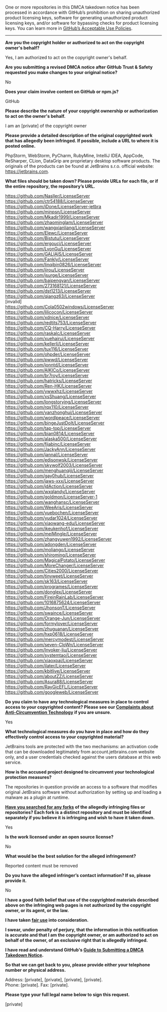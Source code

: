 One or more repositories in this DMCA takedown notice has been processed in accordance with GitHub’s prohibition on sharing unauthorized product licensing keys, software for generating unauthorized product licensing keys, and/or software for bypassing checks for product licensing keys.
You can learn more in [GitHub’s Acceptable Use Policies](https://docs.github.com/en/github/site-policy/github-acceptable-use-policies).

---

**Are you the copyright holder or authorized to act on the copyright owner's behalf?**

Yes, I am authorized to act on the copyright owner's behalf.

**Are you submitting a revised DMCA notice after GitHub Trust & Safety requested you make changes to your original notice?**

No

**Does your claim involve content on GitHub or npm.js?**

GitHub

**Please describe the nature of your copyright ownership or authorization to act on the owner's behalf.**

I am an [private] of the copyright owner

**Please provide a detailed description of the original copyrighted work that has allegedly been infringed. If possible, include a URL to where it is posted online.**

PhpStorm, WebStorm, PyCharm, RubyMine, IntelliJ IDEA, AppCode, ReSharper, CLion, DataGrip are proprietary desktop software products. The originals of the products can be found at JetBrains s.r.o. official website: https://jetbrains.com.

**What files should be taken down? Please provide URLs for each file, or if the entire repository, the repository’s URL.**

https://github.com/Nasller/LicenseServer  
https://github.com/ctr54188/LicenseServer  
https://github.com/iDone/LicenseServer-jetbra  
https://github.com/minpsn/LicenseServer  
https://github.com/Mkadir1999/LicenseServer  
https://github.com/zhaominglam/LicenseServer  
https://github.com/wangxianliang/LicenseServer  
https://github.com/Elewc/LicenseServer  
https://github.com/Bistutu/LicenseServer  
https://github.com/ergoucj/LicenseServer  
https://github.com/LyonGu/LicenseServer  
https://github.com/GALIAIS/LicenseServer  
https://github.com/Fankly/LicenseServer  
https://github.com/linqibin0826/LicenseServer  
https://github.com/ijrou/LicenseServer  
https://github.com/jsurge/LicenseServer  
https://github.com/baipengyan/LicenseServer  
https://github.com/273168121/LicenseServer  
https://github.com/dst1213/LicenseServer  
https://github.com/qiangz63/LicenseServer  
[invalid]  
https://github.com/Cola0502windows/LicenseServer  
https://github.com/lilicocon/LicenseServer  
https://github.com/xdnice/LicenseServer  
https://github.com/redtits753/LicenseServer  
https://github.com/CQ-Harry/LicenseServer  
https://github.com/raskalc/LicenseServer  
https://github.com/xuehairui/LicenseServer  
https://github.com/kellerli/LicenseServer  
https://github.com/tux116/LicenseServer  
https://github.com/ohpder/LicenseServer  
https://github.com/pwwd/LicenseServer  
https://github.com/jonntd/LicenseServer  
https://github.com/AIKICo/LicenseServer  
https://github.com/br7roy/LicenseServer  
https://github.com/hatricks/LicenseServer  
https://github.com/Ren-HK/LicenseServer  
https://github.com/ywwxhz/LicenseServer  
https://github.com/xsShuang/LicenseServer  
https://github.com/longstorying/LicenseServer  
https://github.com/rqx110/LicenseServer  
https://github.com/yanzhonghui/LicenseServer  
https://github.com/wordlpeace/LicenseServer  
https://github.com/bingeJustDoIt/LicenseServer  
https://github.com/tap-top/LicenseServer  
https://github.com/bian0814/LicenseServer  
https://github.com/alaska500/LicenseServer  
https://github.com/fjiabinc/LicenseServer  
https://github.com/JackyAnn/LicenseServer  
https://github.com/jannal/LicenseServer  
https://github.com/edisonwsk/LicenseServer  
https://github.com/skywolf2003/LicenseServer  
https://github.com/menghuanqiji/LicenseServer  
https://github.com/gay0hub/LicenseServer  
https://github.com/jaws-xxx/LicenseServer  
https://github.com/jdAction/LicenseServer  
https://github.com/wxqlandy/LicenseServer  
https://github.com/goldmon/LicenseServer-1  
https://github.com/wanghansc/LicenseServer  
https://github.com/WeeAris/LicenseServer  
https://github.com/yuebochen/LicenseServer  
https://github.com/yudar1024/LicenseServer  
https://github.com/xiaowang-edu/LicenseServer  
https://github.com/ikeukenhof/LicenseServer  
https://github.com/meiMingle/LicenseServer  
https://github.com/zhangyuwen1992/LicenseServer  
https://github.com/adongden/LicenseServer  
https://github.com/moliango/LicenseServer  
https://github.com/shiroming/LicenseServer  
https://github.com/MagicalPotato/LicenseServer  
https://github.com/MoreChanger/LicenseServer  
https://github.com/Cities2000/LicenseServer  
https://github.com/tinyweet/LicenseServer  
https://github.com/sk163/LicenseServer  
https://github.com/programes/LicenseServer  
https://github.com/donglex/LicenseServer  
https://github.com/FireinRainLab/LicenseServer  
https://github.com/1016875624/LicenseServer  
https://github.com/JhonsonT/LicenseServer  
https://github.com/swaince/LicenseServer  
https://github.com/Orange-Jun/LicenseServer  
https://github.com/formylover/LicenseServer  
https://github.com/zhuguanan/LicenseServer  
https://github.com/hxp0618/LicenseServer  
https://github.com/mercymodest/LicenseServer  
https://github.com/seven-CloWn/LicenseServer  
https://github.com/Invoker-liu/LicenseServer  
https://github.com/systemtao/LicenseServer  
https://github.com/xiaoxpai/LicenseServer  
https://github.com/ilater/LicenseServer  
https://github.com/kbitlive/LicenseServer  
https://github.com/aboutZZ/LicenseServer  
https://github.com/Asura88/LicenseServer  
https://github.com/RayGicEFL/LicenseServer  
https://github.com/googleweb/LicenseServer  

**Do you claim to have any technological measures in place to control access to your copyrighted content? Please see our <a href="https://docs.github.com/articles/guide-to-submitting-a-dmca-takedown-notice#complaints-about-anti-circumvention-technology">Complaints about Anti-Circumvention Technology</a> if you are unsure.**

Yes

**What technological measures do you have in place and how do they effectively control access to your copyrighted material?**

JetBrains tools are protected with the two mechanisms: an activation code that can be downloaded legitimately from account.jetbrains.com website only, and a user credentials checked against the users database at this web service.

**How is the accused project designed to circumvent your technological protection measures?**

The repositories in question provide an access to a software that modifies original JetBrains software without authorization by setting up and loading a malware as a plugin at runtime.

**<a href="https://docs.github.com/articles/dmca-takedown-policy#b-what-about-forks-or-whats-a-fork">Have you searched for any forks</a> of the allegedly infringing files or repositories? Each fork is a distinct repository and must be identified separately if you believe it is infringing and wish to have it taken down.**

Yes

**Is the work licensed under an open source license?**

No

**What would be the best solution for the alleged infringement?**

Reported content must be removed

**Do you have the alleged infringer’s contact information? If so, please provide it.**

No

**I have a good faith belief that use of the copyrighted materials described above on the infringing web pages is not authorized by the copyright owner, or its agent, or the law.**

**I have taken <a href="https://www.lumendatabase.org/topics/22">fair use</a> into consideration.**

**I swear, under penalty of perjury, that the information in this notification is accurate and that I am the copyright owner, or am authorized to act on behalf of the owner, of an exclusive right that is allegedly infringed.**

**I have read and understand GitHub's <a href="https://docs.github.com/articles/guide-to-submitting-a-dmca-takedown-notice/">Guide to Submitting a DMCA Takedown Notice</a>.**

**So that we can get back to you, please provide either your telephone number or physical address.**

Address: [private], [private], [private], [private].  
Phone: [private]. Fax: [private].

**Please type your full legal name below to sign this request.**

[private]
